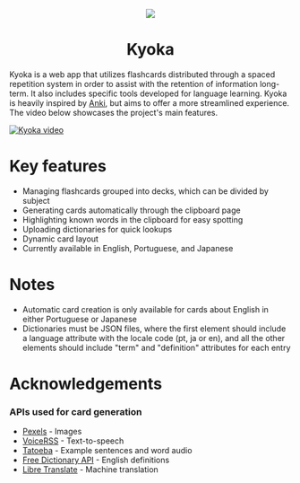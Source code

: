 <p align="center">
  <img src="https://user-images.githubusercontent.com/8394411/143149921-d5c0be77-b961-4106-85f5-ce02115d73ab.png" />
</p>

<div align="center">
  <center><h1>Kyoka</h1></center>
</div>

Kyoka is a web app that utilizes flashcards distributed through a spaced repetition system in order to assist with the retention of information long-term. It also includes specific tools developed for language learning. 
Kyoka is heavily inspired by [Anki](https://apps.ankiweb.net/), but aims to offer a more streamlined experience. The video below showcases the project's main features.

[![Kyoka video](https://img.youtube.com/vi/Q3iN2oseNrk/0.jpg)](https://www.youtube.com/watch?v=Q3iN2oseNrk)

# Key features

- Managing flashcards grouped into decks, which can be divided by subject
- Generating cards automatically through the clipboard page
- Highlighting known words in the clipboard for easy spotting
- Uploading dictionaries for quick lookups
- Dynamic card layout
- Currently available in English, Portuguese, and Japanese

# Notes

- Automatic card creation is only available for cards about English in either Portuguese or Japanese
- Dictionaries must be JSON files, where the first element should include a language attribute with the locale code (pt, ja or en), and all the other elements should include "term" and "definition" attributes for each entry

# Acknowledgements

### APIs used for card generation
- [Pexels](https://www.pexels.com/) - Images
- [VoiceRSS](http://www.voicerss.org/) - Text-to-speech
- [Tatoeba](https://tatoeba.org/) - Example sentences and word audio
- [Free Dictionary API](https://dictionaryapi.dev/) - English definitions
- [Libre Translate](https://translate.argosopentech.com/) - Machine translation
